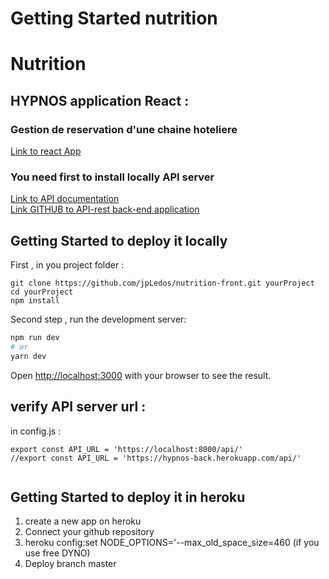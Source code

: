 # Getting Started nutrition

# Nutrition

## HYPNOS  application React :  
### Gestion de reservation d'une chaine hoteliere
[Link to react App](https://nutrition-jp.herokuapp.com/)

### You need first to install locally API server
[Link to API documentation](https://nutrition-jp-api.herokuapp.com/api/docs)  
[Link GITHUB to API-rest back-end application](https://github.com/jpLedos/nutrition-api)  

## Getting Started to deploy it locally
First , in you project folder :

```
git clone https://github.com/jpLedos/nutrition-front.git yourProject
cd yourProject
npm install
```

Second step , run the development server:

```bash
npm run dev
# or
yarn dev
```

Open [http://localhost:3000](http://localhost:3000) with your browser to see the result.


## verify API server url : 
in config.js :

```
export const API_URL = 'https://localhost:8000/api/'
//export const API_URL = 'https://hypnos-back.herokuapp.com/api/'
  
  ```


## Getting Started to deploy it in heroku

1. create a new app on heroku    
2. Connect your github repository  
3. heroku config:set NODE_OPTIONS='--max_old_space_size=460 (if you use free DYNO)
4. Deploy branch master  


